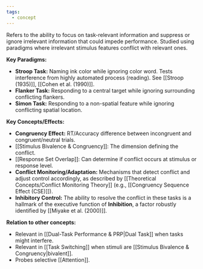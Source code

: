 ```yaml
---
tags:
  - concept
---
```


Refers to the ability to focus on task-relevant information and suppress or ignore irrelevant information that could impede performance. Studied using paradigms where irrelevant stimulus features conflict with relevant ones.

**Key Paradigms:**

- **Stroop Task:** Naming ink color while ignoring color word. Tests interference from highly automated process (reading). See [[Stroop (1935)]], [[Cohen et al. (1990)]].
- **Flanker Task:** Responding to a central target while ignoring surrounding conflicting flankers.
- **Simon Task:** Responding to a non-spatial feature while ignoring conflicting spatial location.

**Key Concepts/Effects:**

- **Congruency Effect:** RT/Accuracy difference between incongruent and congruent/neutral trials.
- [[Stimulus Bivalence & Congruency]]: The dimension defining the conflict.
- [[Response Set Overlap]]: Can determine if conflict occurs at stimulus or response level.
- **Conflict Monitoring/Adaptation:** Mechanisms that detect conflict and adjust control accordingly, as described by [[Theoretical Concepts/Conflict Monitoring Theory]] (e.g., [[Congruency Sequence Effect (CSE)]]).
- **Inhibitory Control:** The ability to resolve the conflict in these tasks is a hallmark of the executive function of **Inhibition**, a factor robustly identified by [[Miyake et al. (2000)]].

**Relation to other concepts:**

- Relevant in [[Dual-Task Performance & PRP|Dual Task]] when tasks might interfere.
- Relevant in [[Task Switching]] when stimuli are [[Stimulus Bivalence & Congruency|bivalent]].
- Probes selective [[Attention]].
